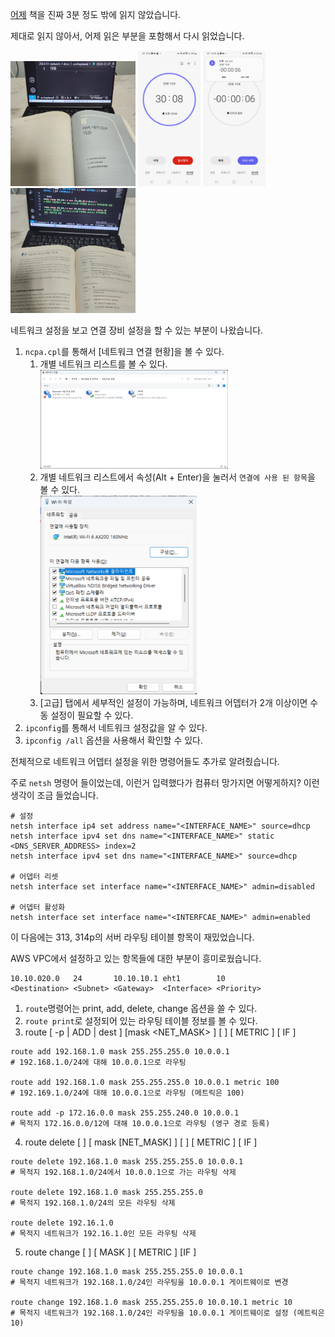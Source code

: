 [어제](./2024-02-06_회고_[8장]%20서버%20네트워크%20기본.md) 책을 진짜 3분 정도 밖에 읽지 않았습니다.

제대로 읽지 않아서, 어제 읽은 부분을 포함해서 다시 읽었습니다.

<img alt="시작 페이지"
    src="./2024-02-07_회고_0.jpg"
    style="width: 200px;" /> 
<img alt="시작 시간"
    src="./2024-02-07_회고_1.jpg"
    style="width: 100px;" /> 
<img alt="종료 시간"
    src="./2024-02-07_회고_2.jpg"
    style="width: 100px;" /> 
<img alt="종료 페이지"
    src="./2024-02-07_회고_3.jpg"
    style="width: 200px;" /> 

네트워크 설정을 보고 연결 장비 설정을 할 수 있는 부분이 나왔습니다.

1. `ncpa.cpl`를 통해서 [네트워크 연결 현황]을 볼 수 있다.
    1. 개별 네트워크 리스트를 볼 수 있다.
        <br>
        <img alt="개별 네트워크 리스트"
            src="./2024-02-07_회고_4.png"
            style="width: 300px;" /> 
    2. 개별 네트워크 리스트에서 속성(Alt + Enter)을 눌러서 `연결에 사용 된 항목`을 볼 수 있다.
        <br>
        <img alt="개별 네트워크 리스트"
            src="./2024-02-07_회고_5.png"
            style="width: 250px;" />
    3. [고급] 탭에서 세부적인 설정이 가능하며, 네트워크 어뎁터가 2개 이상이면 수동 설정이 필요할 수 있다.
2. `ipconfig`를 통해서 네트워크 설정값을 알 수 있다.
3. `ipconfig /all` 옵션을 사용해서 확인할 수 있다.
 
전체적으로 네트워크 어뎁터 설정을 위한 명령어들도 추가로 알려줬습니다.

주로 `netsh` 명령어 들이었는데, 이런거 입력했다가 컴퓨터 망가지면 어떻게하지? 이런 생각이 조금 들었습니다.

```shell
# 설정
netsh interface ip4 set address name="<INTERFACE_NAME>" source=dhcp
netsh interface ipv4 set dns name="<INTERFACE_NAME>" static <DNS_SERVER_ADDRESS> index=2
netsh interface ipv4 set dns name="<INTERFACE_NAME>" source=dhcp

# 어뎁터 리셋
netsh interface set interface name="<INTERFACE_NAME>" admin=disabled

# 어뎁터 활성화
netsh interface set interface name="<INTERFCAE_NAME>" admin=enabled
```

이 다음에는 313, 314p의 서버 라우팅 테이블 항목이 재밌었습니다.

AWS VPC에서 설정하고 있는 항목들에 대한 부분이 흥미로웠습니다.

```shell
10.10.020.0   24       10.10.10.1 eht1        10
<Destination> <Subnet> <Gateway>  <Interface> <Priority>
```

1. `route`명령어는 print, add, delete, change 옵션을 쓸 수 있다.
2. `route print`로 설정되어 있는 라우팅 테이블 정보를 볼 수 있다.
3. route [ -p | ADD | dest ] [mask <NET_MASK> ] [ <GATEWAY> ] [ METRIC <METRIC> ] [ IF <INTERFACE> ]

```shell
route add 192.168.1.0 mask 255.255.255.0 10.0.0.1
# 192.168.1.0/24에 대해 10.0.0.1으로 라우팅

route add 192.168.1.0 mask 255.255.255.0 10.0.0.1 metric 100
# 192.169.1.0/24에 대해 10.0.0.1으로 라우팅 (메트릭은 100)

route add -p 172.16.0.0 mask 255.255.240.0 10.0.0.1
# 목적지 172.16.0.0/12에 대해 10.0.0.1으로 라우팅 (영구 경로 등록)
```

4. route delete [ <DESTINATION> ] [ mask [NET_MASK] ] [ <GAETWAY> ] [ METRIC <METRIC> ] [ IF <INTERFACE >]

```shell
route delete 192.168.1.0 mask 255.255.255.0 10.0.0.1
# 목적지 192.168.1.0/24에서 10.0.0.1으로 가는 라우팅 삭제

route delete 192.168.1.0 mask 255.255.255.0
# 목적지 192.168.1.0/24의 모든 라우팅 삭제

route delete 192.16.1.0
# 목적지 네트워크가 192.16.1.0인 모든 라우팅 삭제
```

5. route change [ <DESTINATION> ] [ MASK <NETMASK> ] [ METRIC <METRIC> ] [IF <INTERFACE> ]

```shell
route change 192.168.1.0 mask 255.255.255.0 10.0.0.1
# 목적지 네트워크가 192.168.1.0/24인 라우팅을 10.0.0.1 게이트웨이로 변경

route change 192.168.1.0 mask 255.255.255.0 10.0.10.1 metric 10
# 목적지 네트워크가 192.168.1.0/24인 라우팅을 10.0.0.1 게이트웨이로 설정 (메트릭은 10)
```